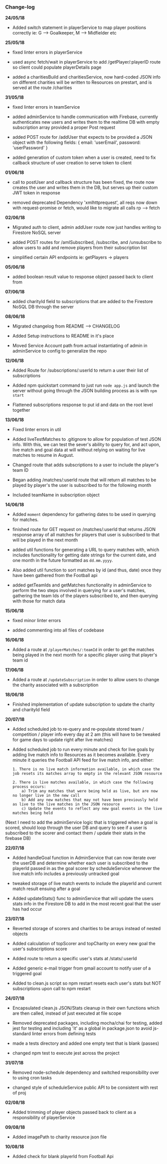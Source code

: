 ### Change-log

__24/05/18__

- Added switch statement in playerService to map player positions correctly ie: G --> Goalkeeper, M --> Midfielder etc

__25/05/18__

- fixed linter errors in playerService

- used async fetch/wait in playerService to add /getPlayer/:playerID route so client could populate playerDetails page

- added a charitiesBuild and charitiesService, now hard-coded JSON info on different charities will be written to Resources on prestart, and is served at the route /charities

__31/05/18__

- fixed linter errors in teamService

- added adminService to handle communication with Firebase, currently authenticates new users and writes them to the realtime DB with empty subscription array provided a proper Post request

- added POST route for /addUser that expects to be provided a JSON object with the following fields:
              {
                email: 'userEmail',
                password: 'userPassword'
              }

- added generation of custom token when a user is created, need to fix callback structure of user creation to serve token to client

__01/06/18__

- call to postUser and callback structure has been fixed, the route now creates the user and writes them in the DB, but serves up their custom JWT token in response

- removed deprecated Dependency 'xmlhttprequest', all reqs now down with request-promise or fetch, would like to migrate all calls rp --> fetch

__02/06/18__

- Migrated auth to client, admin addUser route now just handles writing to Firestore NoSQL server

- added POST routes for /amISubscribed, /subscribe, and /unsubscribe to allow users to add and remove players from their subscription list

- simplified certain API endpoints ie: getPlayers -> players

__05/06/18__

- added boolean result value to response object passed back to client from

__07/06/18__

- added charityId field to subscriptions that are added to the Firestore NoSQL DB through the server

__08/06/18__

- Migrated changelog from README --> CHANGELOG

- Added Setup instructions to README in it's place

- Moved Service Account path from actual instantiating of admin in adminService to config to generalize the repo

__12/06/18__

- Added Route for /subscriptions/:userId to return a user their list of subscriptions

- Added npm quickstart command to just run `node app.js` and launch the server without going through the JSON building process as is with `npm start`

- Flattened subscriptions response to put id and data on the root level together

__13/06/18__

- Fixed linter errors in util

- Added liveTestMatches to .gitignore to allow for population of test JSON info. With this, we can test the sever's ability to query for, and act upon, live match and goal data at will without relying on waiting for live matches to resume in August.

- Changed route that adds subscriptions to a user to include the player's team ID

- Began adding /matches/:userId route that will return all matches to be played by player's the user is subscribed to for the following month

- Included teamName in subscription object

__14/06/18__

- Added `moment` dependency for gathering dates to be used in querying for matches.

- finished route for GET request on /matches/:userId that returns JSON response array of all matches for players that user is subscribed to that will be played in the next month

- added util functions for generating a URL to query matches with, which includes functionality for getting date strings for the current date, and one month in the future formatted as `dd.mm.yyyy`.

- Also added util function to sort matches by id (and thus, date) once they have been gathered from the Football api

- added getTeamIds and getMatches functionality in adminService to perform the two steps involved in querying for a user's matches, gathering the team Ids of the players subscribed to, and then querying with those for match data

__15/06/18__

- fixed minor linter errors

- added commenting into all files of codebase


__16/06/18__

- Added a route at `/playerMatches/:teamId` in order to get the matches being played in the next month for a specific player using that player's team id

__17/06/18__

- Added a route at `/updateSubscription` in order to allow users to change the charity associated with a subscription

__18/06/18__

- Finished implementation of update subscription to update the charity and charityId field

__20/07/18__

- Added scheduled job to re-query and re-populate stored team / competition / player info every day at 2 am (this will have to be tweaked for game days to update right after live matches)

- Added scheduled job to run every minute and check for live goals by adding live match info to Resources as it becomes available. Every minute it queries the Football API feed for live match info, and either:

      1. There is no live match information available, in which case the job resets its matches array to empty in the relevant JSON resource

      2. There is live matches available, in which case the following process occurs:
          a) Trim any matches that were being held as live, but are now no longer live in the new call
          b) Add any new matches that may not have been previously held as live to the live matches in the JSON resource
          c) Update the events to reflect any new goal events in the live matches being held

(Next I need to add the adminService logic that is triggered when a goal is scored, should loop through the user DB and query to see if a user is subscribed to the scorer and contact them / update their stats in the firebase DB)

__22/07/18__

- Added handleGoal function in AdminService that can now iterate over the userDB and determine whether each user is subscribed to the playerId passed in as the goal scorer by scheduleService whenever the live match info includes a previously untracked goal

- tweaked storage of live match events to include the playerId and current match result ensuing after a goal

- Added updateStats() func to adminService that will update the users stats info in the Firestore DB to add in the most recent goal that the user has had occur

__23/07/18__

- Reverted storage of scorers and charities to be arrays instead of nested objects

- Added calculation of topScorer and topCharity on every new goal the user's subscriptions score

- Added route to return a specific user's stats at /stats/:userId

- Added generic e-mail trigger from gmail account to notify user of a triggered goal

- Added to clean.js script so npm restart resets each user's stats but NOT subscriptions upon call to npm restart

__24/07/18__

- Encapsulated clean.js JSON/Stats cleanup in their own functions which are then called, instead of just executed at file scope

- Removed deprecated packages, including mocha/chai for testing, added jest for testing and including 'it' as a global in package.json to avoid js-standard linter errors from defining tests

- made a tests directory and added one empty test that is blank (passes)

- changed npm test to execute jest across the project

__31/07/18__

- Removed node-schedule dependency and switched responsibility over to using cron tasks

- changed style of scheduleService public API to be consistent with rest of proj

__02/08/18__

- Added trimming of player objects passed back to client as a responsibility of playerService

__09/08/18__

- Added imagePath to charity resource json file

__10/08/18__

- Added check for blank playerId from Football Api
